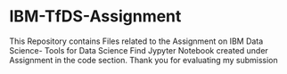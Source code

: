# IBM-TfDS-Assignment
This Repository contains Files related to the Assignment on IBM Data Science- Tools for Data Science
Find Jypyter Notebook created under Assignment in the code section.
Thank you for evaluating my submission
